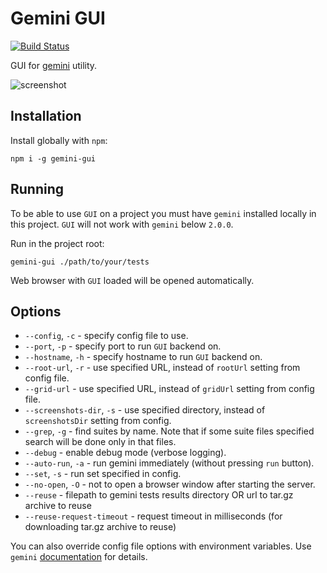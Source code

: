 # Gemini GUI

[![Build Status](https://travis-ci.org/gemini-testing/gemini-gui.svg)](https://travis-ci.org/gemini-testing/gemini-gui)

GUI for [gemini](https://github.com/gemini-testing/gemini) utility.

![screenshot](assets/screenshot.png "Screenshot")

## Installation

Install globally with `npm`:

```
npm i -g gemini-gui
```

## Running

To be able to use `GUI` on a project you must have `gemini` installed
locally in this project. `GUI` will not work with `gemini` below
`2.0.0`.

Run in the project root:

`gemini-gui ./path/to/your/tests`

Web browser with `GUI` loaded will be opened automatically.


## Options

* `--config`, `-c` - specify config file to use.
* `--port`, `-p` - specify port to run `GUI` backend on.
* `--hostname`, `-h` - specify hostname to run `GUI` backend on.
* `--root-url`, `-r` - use specified URL, instead of `rootUrl` setting from config file.
* `--grid-url` - use specified URL, instead of `gridUrl` setting from config file.
* `--screenshots-dir`, `-s` - use specified directory, instead of `screenshotsDir` setting
from config.
* `--grep`, `-g` - find suites by name. Note that if some suite files specified search will be done
only in that files.
* `--debug` - enable debug mode (verbose logging).
* `--auto-run`, `-a` - run gemini immediately (without pressing `run` button).
* `--set`, `-s` - run set specified in config.
* `--no-open`, `-O` - not to open a browser window after starting the server.
* `--reuse` - filepath to gemini tests results directory OR url to tar.gz archive to reuse
* `--reuse-request-timeout` - request timeout in milliseconds (for downloading tar.gz archive to reuse)

You can also override config file options with environment variables. Use `gemini`
[documentation](https://github.com/gemini-testing/gemini#configuration) for details.
